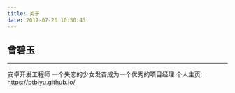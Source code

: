 ```yaml
---
title: 关于
date: 2017-07-20 10:50:43
---
```


## 曾碧玉
---
安卓开发工程师
一个失恋的少女发奋成为一个优秀的项目经理
个人主页: https://ptbiyu.github.io/

